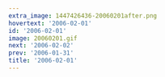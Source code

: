 ```yaml
---
extra_image: 1447426436-20060201after.png
hovertext: '2006-02-01'
id: '2006-02-01'
image: 20060201.gif
next: '2006-02-02'
prev: '2006-01-31'
title: '2006-02-01'
---
```

